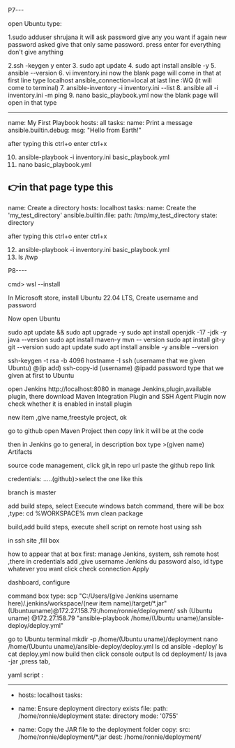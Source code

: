 P7---

open Ubuntu 
type: 

1.sudo adduser shrujana
it will ask password give any you want
if again new password asked give that only same password.
press enter for everything don't give anything 

2.ssh -keygen
  y
 enter
3. sudo apt update 
4. sudo apt install ansible -y
5. ansible --version 
6. vi inventory.ini
    now the blank page will come in that at first line type
    localhost ansible_connection=local
    at last line 
    :WQ
    (it will come to terminal)
 7. ansible-inventory -i inventory.ini --list
 8. ansible all -i inventory.ini -m ping
 9. nano basic_playbook.yml
 now the blank page will open in that type

---
name: My First Playbook
        hosts: all
        tasks:
name: Print a message
                ansible.builtin.debug:
                msg: "Hello from Earth!”

after typing this ctrl+o
                  enter 
                  ctrl+x

10. ansible-playbook -i inventory.ini basic_playbook.yml
11. nano basic_playbook.yml                  

👉in that page type this
---
name: Create a directory
hosts: localhost
tasks:
name: Create the 'my_test_directory'
ansible.builtin.file:
path: /tmp/my_test_directory
state: directory

after typing this ctrl+o
                  enter 
                  ctrl+x 

12. ansible-playbook -i inventory.ini basic_playbook.yml                  
13. ls /twp




P8----

cmd> wsl --install 

In Microsoft store, install Ubuntu 22.04 LTS,   Create username and password 


Now open Ubuntu 

sudo apt update && sudo apt upgrade -y
sudo apt install openjdk -17 -jdk -y
java --version 
sudo apt install maven-y
mvn -- version 
sudo apt install git-y
git --version 
sudo apt update
sudo apt install ansible -y
ansible --version

ssh-keygen -t rsa -b 4096
hostname -I
ssh (username that we given Ubuntu) @(ip add)
ssh-copy-id (username) @ipadd
password type that we given at first to Ubuntu 

open Jenkins http://localhost:8080
in manage Jenkins,plugin,available plugin, there download Maven Integration Plugin and  SSH Agent Plugin 
now check whether it is enabled in install plugin 


new item ,give name,freestyle project, ok

go to github open Maven Project then copy link it will be at the code 

then in Jenkins go to general, in description box type >(given name) Artifacts

source code management, click git,in repo url paste the github repo link

credentials:  .....(github)>select the one like this 

branch is master

add build steps, select Execute windows batch command, there will be box ,type:
 cd %WORKSPACE%
 mvn clean package

build,add build steps, execute shell script on remote host using ssh

in ssh site ,fill box

 how to appear that at box first: manage Jenkins, system, ssh remote host ,there in credentials 
add ,give username Jenkins du password also, 
id type whatever you want 
click check connection 
Apply

dashboard, configure 

command box type:
scp "C:/Users/(give Jenkins username here)/.jenkins/workspace/(new item name)/target/*.jar"
(Ubuntuuname)@172.27.158.79:/home/ronnie/deployment/
ssh (Ubuntu uname) @172.27.158.79 "ansible-playbook /home/(Ubuntu uname)/ansible-deploy/deploy.yml"


go to Ubuntu terminal 
mkdir -p /home/(Ubuntu uname)/deployment
nano /home/(Ubuntu uname)/ansible-deploy/deploy.yml
ls
cd ansible -deploy/
ls
cat deploy.yml 
now build then click console output
ls
cd deployment/
ls
java -jar ,press tab, 


yaml script :

 ---
 - hosts: localhost
   tasks:
 - name: Ensure deployment directory exists
  file:
  path: /home/ronnie/deployment
  state: directory
  mode: '0755'

  - name: Copy the JAR file to the deployment folder
   copy:
   src: /home/ronnie/deployment/*.jar
   dest: /home/ronnie/deployment/